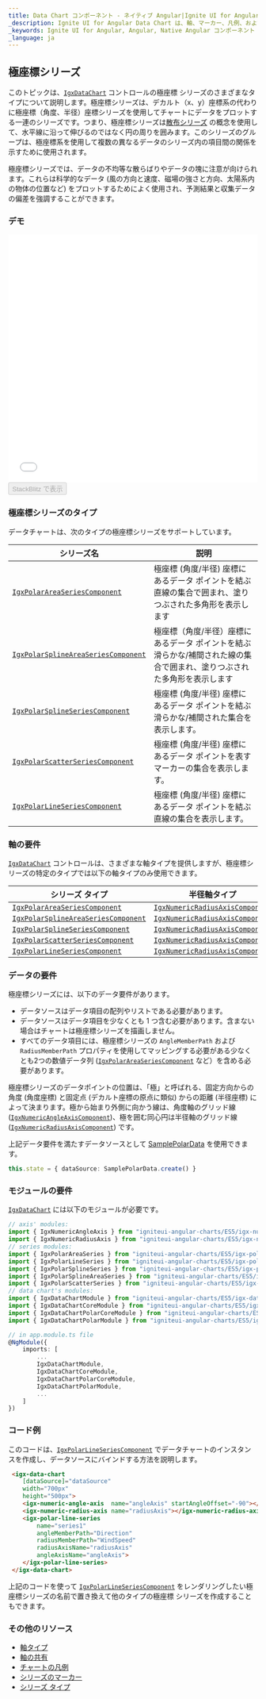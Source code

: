 ```yaml
---
title: Data Chart コンポーネント - ネイティブ Angular|Ignite UI for Angular
_description: Ignite UI for Angular Data Chart は、軸、マーカー、凡例、および注釈レイヤーのモジュール設計を提供するチャート コンポーネントです。チャート機能は、複合チャート ビューを作成するために同じチャート領域でのビジュアル要素の複数のインスタンスを利用できます。
_keywords: Ignite UI for Angular, Angular, Native Angular コンポーネント スイート, Native Angular コントロール, ネイティブ Angular コンポーネント, ネイティブ Angular コンポーネント ライブラリ, Angular チャート, Angular チャート コントロール, Angular チャート例, Angular チャート コンポーネント, Angular データ チャート
_language: ja
---
```


## 極座標シリーズ

このトピックは、[`IgxDataChart`](datachart_series_types_polar.md) コントロールの極座標 シリーズのさまざまなタイプについて説明します。極座標シリーズは、デカルト（x、y）座標系の代わりに極座標（角度、半径）座標シリーズを使用してチャートにデータをプロットする一連のシリーズです。つまり、極座標シリーズは[散布シリーズ](datachart_series_types_scatter_marker.md) の概念を使用して、水平線に沿って伸びるのではなく円の周りを囲みます。このシリーズのグループは、極座標系を使用して複数の異なるデータのシリーズ内の項目間の関係を示すために使用されます。

極座標シリーズでは、データの不均等な散らばりやデータの塊に注意が向けられます。これらは科学的なデータ (風の方向と速度、磁場の強さと方向、太陽系内の物体の位置など) をプロットするためによく使用され、予測結果と収集データの偏差を強調することができます。

### デモ

<div class="sample-container loading" style="height: 500px">
    <iframe id="data-chart-type-polar-series-iframe" src='{environment:demosBaseUrl}/charts/data-chart-type-polar-series' width="100%" height="100%" seamless frameBorder="0" onload="onXPlatSampleIframeContentLoaded(this);"></iframe>
</div>
<div>
    <button data-localize="stackblitz" disabled class="stackblitz-btn" data-iframe-id="data-chart-type-polar-series-iframe" data-demos-base-url="{environment:demosBaseUrl}">StackBlitz で表示
    </button>
</div>

<div class="divider--half"></div>

### 極座標シリーズのタイプ

データチャートは、次のタイプの極座標シリーズをサポートしています。

| シリーズ名                                                                                                                 | 説明                                                            |
| --------------------------------------------------------------------------------------------------------------------- | ------------------------------------------------------------- |
| [`IgxPolarAreaSeriesComponent`](datachart_series_types_polar.md)             | 極座標 (角度/半径) 座標にあるデータ ポイントを結ぶ直線の集合で囲まれ、塗りつぶされた多角形を表示します        |
| [`IgxPolarSplineAreaSeriesComponent`](datachart_series_types_polar.md) | 極座標（角度/半径）座標にあるデータ ポイントを結ぶ滑らかな/補間された線の集合で囲まれ、塗りつぶされた多角形を表示します |
| [`IgxPolarSplineSeriesComponent`](datachart_series_types_polar.md)         | 極座標 (角度/半径) 座標にあるデータ ポイントを結ぶ滑らかな/補間された集合を表示します。               |
| [`IgxPolarScatterSeriesComponent`](datachart_series_types_polar.md)       | 極座標 (角度/半径) 座標にあるデータ ポイントを表すマーカーの集合を表示します。                    |
| [`IgxPolarLineSeriesComponent`](datachart_series_types_polar.md)             | 極座標 (角度/半径) 座標にあるデータ ポイントを結ぶ直線の集合を表示します。                      |

### 軸の要件

[`IgxDataChart`](datachart_series_types_polar.md) コントロールは、さまざまな軸タイプを提供しますが、極座標シリーズの特定のタイプでは以下の軸タイプのみ使用できます。

| シリーズ タイプ                                                                                                              | 半径軸タイプ                                                                                                        | 角度軸タイプ                                                                                                      |
| --------------------------------------------------------------------------------------------------------------------- | ------------------------------------------------------------------------------------------------------------- | ----------------------------------------------------------------------------------------------------------- |
| [`IgxPolarAreaSeriesComponent`](datachart_series_types_polar.md)             | [`IgxNumericRadiusAxisComponent`](datachart_series_types_polar.md) | [`IgxNumericAngleAxisComponent`](datachart_series_types_polar.md) |
| [`IgxPolarSplineAreaSeriesComponent`](datachart_series_types_polar.md) | [`IgxNumericRadiusAxisComponent`](datachart_series_types_polar.md) | [`IgxNumericAngleAxisComponent`](datachart_series_types_polar.md) |
| [`IgxPolarSplineSeriesComponent`](datachart_series_types_polar.md)         | [`IgxNumericRadiusAxisComponent`](datachart_series_types_polar.md) | [`IgxNumericAngleAxisComponent`](datachart_series_types_polar.md) |
| [`IgxPolarScatterSeriesComponent`](datachart_series_types_polar.md)       | [`IgxNumericRadiusAxisComponent`](datachart_series_types_polar.md) | [`IgxNumericAngleAxisComponent`](datachart_series_types_polar.md) |
| [`IgxPolarLineSeriesComponent`](datachart_series_types_polar.md)             | [`IgxNumericRadiusAxisComponent`](datachart_series_types_polar.md) | [`IgxNumericAngleAxisComponent`](datachart_series_types_polar.md) |

### データの要件

極座標シリーズには、以下のデータ要件があります。

-   データソースはデータ項目の配列やリストである必要があります。
-   データソースはデータ項目を少なくとも 1 つ含む必要があります。含まない場合はチャートは極座標シリーズを描画しません。
-   すべてのデータ項目には、極座標シリーズの `AngleMemberPath` および `RadiusMemberPath` プロパティを使用してマッピングする必要がある少なくとも2つの数値データ列 ([`IgxPolarAreaSeriesComponent`](datachart_series_types_polar.md) など）を含める必要があります。

極座標シリーズのデータポイントの位置は、「極」と呼ばれる、固定方向からの角度 (角度座標) と固定点 (デカルト座標の原点に類似) からの距離 (半径座標) によって決まります。極から始まり外側に向かう線は、角度軸のグリッド線 ([`IgxNumericAngleAxisComponent`](datachart_series_types_polar.md))、極を囲む同心円は半径軸のグリッド線 ([`IgxNumericRadiusAxisComponent`](datachart_series_types_polar.md)) です。

上記データ要件を満たすデータソースとして [SamplePolarData](datachart_data_sources_polar.md) を使用できます。

```ts
this.state = { dataSource: SamplePolarData.create() }
```

### モジュールの要件

[`IgxDataChart`](datachart_series_types_polar.md) には以下のモジュールが必要です。

```ts
// axis' modules:
import { IgxNumericAngleAxis } from "igniteui-angular-charts/ES5/igx-numeric-angle-axis";
import { IgxNumericRadiusAxis } from "igniteui-angular-charts/ES5/igx-numeric-radius-axis";
// series modules:
import { IgxPolarAreaSeries } from "igniteui-angular-charts/ES5/igx-polar-area-series";
import { IgxPolarLineSeries } from "igniteui-angular-charts/ES5/igx-polar-line-series";
import { IgxPolarSplineSeries } from "igniteui-angular-charts/ES5/igx-polar-spline-series";
import { IgxPolarSplineAreaSeries } from "igniteui-angular-charts/ES5/igx-polar-spline-area-series";
import { IgxPolarScatterSeries } from "igniteui-angular-charts/ES5/igx-polar-scatter-series";
// data chart's modules:
import { IgxDataChartModule } from "igniteui-angular-charts/ES5/igx-data-chart-module";
import { IgxDataChartCoreModule } from "igniteui-angular-charts/ES5/igx-data-chart-core-module";
import { IgxDataChartPolarCoreModule } from "igniteui-angular-charts/ES5/igx-data-chart-polar-core-module";
import { IgxDataChartPolarModule } from "igniteui-angular-charts/ES5/igx-data-chart-polar-module";

// in app.module.ts file
@NgModule({
    imports: [
        ...
        IgxDataChartModule,
        IgxDataChartCoreModule,
        IgxDataChartPolarCoreModule,
        IgxDataChartPolarModule,
        ...
    ]
})
```

### コード例

このコードは、[`IgxPolarLineSeriesComponent`](datachart_series_types_polar.md) でデータチャートのインスタンスを作成し、データソースにバインドする方法を説明します。

```html
 <igx-data-chart
    [dataSource]="dataSource"
    width="700px"
    height="500px">
    <igx-numeric-angle-axis  name="angleAxis" startAngleOffset="-90"></igx-numeric-angle-axis>
    <igx-numeric-radius-axis name="radiusAxis"></igx-numeric-radius-axis>
    <igx-polar-line-series
        name="series1"
        angleMemberPath="Direction"
        radiusMemberPath="WindSpeed"
        radiusAxisName="radiusAxis"
        angleAxisName="angleAxis">
    </igx-polar-line-series>
 </igx-data-chart>
```

上記のコードを使って [`IgxPolarLineSeriesComponent`](datachart_series_types_polar.md) をレンダリングしたい極座標シリーズの名前で置き換えて他のタイプの極座標 シリーズを作成することもできます。

### その他のリソース

-   [軸タイプ](datachart_axis_types.md)
-   [軸の共有](datachart_axis_sharing.md)
-   [チャートの凡例](datachart_chart_legends.md)
-   [シリーズのマーカー](datachart_series_markers.md)
-   [シリーズ タイプ](datachart_series_types.md)
